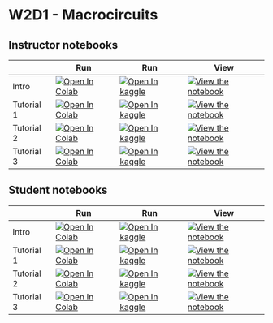 # W2D1 - Macrocircuits

## Instructor notebooks

|   | Run | Run | View |
| - | --- | --- | ---- |
| Intro | [![Open In Colab](https://colab.research.google.com/assets/colab-badge.svg)](https://colab.research.google.com/github/neuromatch/NeuroAI_Course/blob/main/tutorials/W2D1_Macrocircuits/W2D1_Intro.ipynb) | [![Open In kaggle](https://kaggle.com/static/images/open-in-kaggle.svg)](https://kaggle.com/kernels/welcome?src=https://raw.githubusercontent.com/neuromatch/NeuroAI_Course/main/tutorials/W2D1_Macrocircuits/W2D1_Intro.ipynb) | [![View the notebook](https://img.shields.io/badge/render-nbviewer-orange.svg)](https://nbviewer.jupyter.org/github/neuromatch/NeuroAI_Course/blob/main/tutorials/W2D1_Macrocircuits/W2D1_Intro.ipynb?flush_cache=true) |
| Tutorial 1 | [![Open In Colab](https://colab.research.google.com/assets/colab-badge.svg)](https://colab.research.google.com/github/neuromatch/NeuroAI_Course/blob/main/tutorials/W2D1_Macrocircuits/instructor/W2D1_Tutorial1.ipynb) | [![Open In kaggle](https://kaggle.com/static/images/open-in-kaggle.svg)](https://kaggle.com/kernels/welcome?src=https://raw.githubusercontent.com/neuromatch/NeuroAI_Course/main/tutorials/W2D1_Macrocircuits/instructor/W2D1_Tutorial1.ipynb) | [![View the notebook](https://img.shields.io/badge/render-nbviewer-orange.svg)](https://nbviewer.jupyter.org/github/neuromatch/NeuroAI_Course/blob/main/tutorials/W2D1_Macrocircuits/instructor/W2D1_Tutorial1.ipynb?flush_cache=true) |
| Tutorial 2 | [![Open In Colab](https://colab.research.google.com/assets/colab-badge.svg)](https://colab.research.google.com/github/neuromatch/NeuroAI_Course/blob/main/tutorials/W2D1_Macrocircuits/instructor/W2D1_Tutorial2.ipynb) | [![Open In kaggle](https://kaggle.com/static/images/open-in-kaggle.svg)](https://kaggle.com/kernels/welcome?src=https://raw.githubusercontent.com/neuromatch/NeuroAI_Course/main/tutorials/W2D1_Macrocircuits/instructor/W2D1_Tutorial2.ipynb) | [![View the notebook](https://img.shields.io/badge/render-nbviewer-orange.svg)](https://nbviewer.jupyter.org/github/neuromatch/NeuroAI_Course/blob/main/tutorials/W2D1_Macrocircuits/instructor/W2D1_Tutorial2.ipynb?flush_cache=true) |
| Tutorial 3 | [![Open In Colab](https://colab.research.google.com/assets/colab-badge.svg)](https://colab.research.google.com/github/neuromatch/NeuroAI_Course/blob/main/tutorials/W2D1_Macrocircuits/instructor/W2D1_Tutorial3.ipynb) | [![Open In kaggle](https://kaggle.com/static/images/open-in-kaggle.svg)](https://kaggle.com/kernels/welcome?src=https://raw.githubusercontent.com/neuromatch/NeuroAI_Course/main/tutorials/W2D1_Macrocircuits/instructor/W2D1_Tutorial3.ipynb) | [![View the notebook](https://img.shields.io/badge/render-nbviewer-orange.svg)](https://nbviewer.jupyter.org/github/neuromatch/NeuroAI_Course/blob/main/tutorials/W2D1_Macrocircuits/instructor/W2D1_Tutorial3.ipynb?flush_cache=true) |


## Student notebooks

|   | Run | Run | View |
| - | --- | --- | ---- |
| Intro | [![Open In Colab](https://colab.research.google.com/assets/colab-badge.svg)](https://colab.research.google.com/github/neuromatch/NeuroAI_Course/blob/main/tutorials/W2D1_Macrocircuits/W2D1_Intro.ipynb) | [![Open In kaggle](https://kaggle.com/static/images/open-in-kaggle.svg)](https://kaggle.com/kernels/welcome?src=https://raw.githubusercontent.com/neuromatch/NeuroAI_Course/main/tutorials/W2D1_Macrocircuits/W2D1_Intro.ipynb) | [![View the notebook](https://img.shields.io/badge/render-nbviewer-orange.svg)](https://nbviewer.jupyter.org/github/neuromatch/NeuroAI_Course/blob/main/tutorials/W2D1_Macrocircuits/W2D1_Intro.ipynb?flush_cache=true) |
| Tutorial 1 | [![Open In Colab](https://colab.research.google.com/assets/colab-badge.svg)](https://colab.research.google.com/github/neuromatch/NeuroAI_Course/blob/main/tutorials/W2D1_Macrocircuits/student/W2D1_Tutorial1.ipynb) | [![Open In kaggle](https://kaggle.com/static/images/open-in-kaggle.svg)](https://kaggle.com/kernels/welcome?src=https://raw.githubusercontent.com/neuromatch/NeuroAI_Course/main/tutorials/W2D1_Macrocircuits/student/W2D1_Tutorial1.ipynb) | [![View the notebook](https://img.shields.io/badge/render-nbviewer-orange.svg)](https://nbviewer.jupyter.org/github/neuromatch/NeuroAI_Course/blob/main/tutorials/W2D1_Macrocircuits/student/W2D1_Tutorial1.ipynb?flush_cache=true) |
| Tutorial 2 | [![Open In Colab](https://colab.research.google.com/assets/colab-badge.svg)](https://colab.research.google.com/github/neuromatch/NeuroAI_Course/blob/main/tutorials/W2D1_Macrocircuits/student/W2D1_Tutorial2.ipynb) | [![Open In kaggle](https://kaggle.com/static/images/open-in-kaggle.svg)](https://kaggle.com/kernels/welcome?src=https://raw.githubusercontent.com/neuromatch/NeuroAI_Course/main/tutorials/W2D1_Macrocircuits/student/W2D1_Tutorial2.ipynb) | [![View the notebook](https://img.shields.io/badge/render-nbviewer-orange.svg)](https://nbviewer.jupyter.org/github/neuromatch/NeuroAI_Course/blob/main/tutorials/W2D1_Macrocircuits/student/W2D1_Tutorial2.ipynb?flush_cache=true) |
| Tutorial 3 | [![Open In Colab](https://colab.research.google.com/assets/colab-badge.svg)](https://colab.research.google.com/github/neuromatch/NeuroAI_Course/blob/main/tutorials/W2D1_Macrocircuits/student/W2D1_Tutorial3.ipynb) | [![Open In kaggle](https://kaggle.com/static/images/open-in-kaggle.svg)](https://kaggle.com/kernels/welcome?src=https://raw.githubusercontent.com/neuromatch/NeuroAI_Course/main/tutorials/W2D1_Macrocircuits/student/W2D1_Tutorial3.ipynb) | [![View the notebook](https://img.shields.io/badge/render-nbviewer-orange.svg)](https://nbviewer.jupyter.org/github/neuromatch/NeuroAI_Course/blob/main/tutorials/W2D1_Macrocircuits/student/W2D1_Tutorial3.ipynb?flush_cache=true) |

